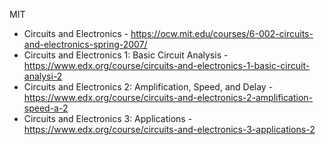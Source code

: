 

MIT
- Circuits and Electronics - https://ocw.mit.edu/courses/6-002-circuits-and-electronics-spring-2007/
- Circuits and Electronics 1: Basic Circuit Analysis - https://www.edx.org/course/circuits-and-electronics-1-basic-circuit-analysi-2
- Circuits and Electronics 2: Amplification, Speed, and Delay - https://www.edx.org/course/circuits-and-electronics-2-amplification-speed-a-2
- Circuits and Electronics 3: Applications - https://www.edx.org/course/circuits-and-electronics-3-applications-2